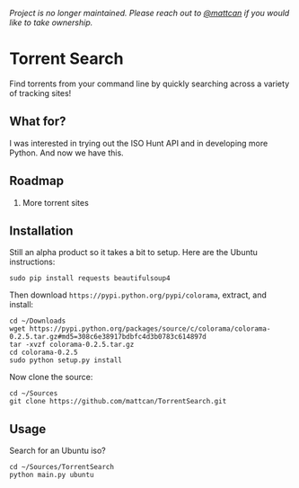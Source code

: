 *Project is no longer maintained. Please reach out to [@mattcan](https://github.com/mattcan) if you would like to take ownership.*

# Torrent Search

Find torrents from your command line by quickly searching across a variety of tracking sites!

## What for?

I was interested in trying out the ISO Hunt API and
in developing more Python. And now we have this.

## Roadmap

1. More torrent sites

## Installation

Still an alpha product so it takes a bit to setup. Here are the
Ubuntu instructions:
~~~
sudo pip install requests beautifulsoup4
~~~

Then download `https://pypi.python.org/pypi/colorama`, extract, and install:
~~~
cd ~/Downloads
wget https://pypi.python.org/packages/source/c/colorama/colorama-0.2.5.tar.gz#md5=308c6e38917bdbfc4d3b0783c614897d
tar -xvzf colorama-0.2.5.tar.gz
cd colorama-0.2.5
sudo python setup.py install
~~~

Now clone the source:
~~~
cd ~/Sources
git clone https://github.com/mattcan/TorrentSearch.git
~~~

## Usage

Search for an Ubuntu iso?
~~~
cd ~/Sources/TorrentSearch
python main.py ubuntu
~~~
